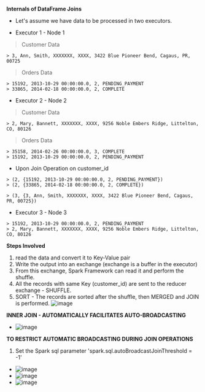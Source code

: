 **Internals of DataFrame Joins**

- Let's assume we have data to be processed in two executors.

- Executor 1 - Node 1
> Customer Data
```
> 3, Ann, Smith, XXXXXXX, XXXX, 3422 Blue Pioneer Bend, Cagaus, PR, 00725
```
> Orders Data
```
> 15192, 2013-10-29 00:00:00.0, 2, PENDING_PAYMENT
> 33865, 2014-02-18 00:00:00.0, 2, COMPLETE
```
- Executor 2 - Node 2
> Customer Data
```
> 2, Mary, Bannett, XXXXXXX, XXXX, 9256 Noble Embers Ridge, Littelton, CO, 80126
```
> Orders Data
```
> 35158, 2014-02-26 00:00:00.0, 3, COMPLETE
> 15192, 2013-10-29 00:00:00.0, 2, PENDING_PAYMENT
```
- Upon Join Operation on customer_id
```
> (2, {15192, 2013-10-29 00:00:00.0, 2, PENDING_PAYMENT})
> (2, {33865, 2014-02-18 00:00:00.0, 2, COMPLETE})

> (3, {3, Ann, Smith, XXXXXXX, XXXX, 3422 Blue Pioneer Bend, Cagaus, PR, 00725})
```
- Executor 3 - Node 3
```
> 15192, 2013-10-29 00:00:00.0, 2, PENDING_PAYMENT
> 2, Mary, Bannett, XXXXXXX, XXXX, 9256 Noble Embers Ridge, Littelton, CO, 80126
```

**Steps Involved**
1. read the data and convert it to Key-Value pair 
2. Write the output into an exchange (exchange is a buffer in the executor)
3. From this exchange, Spark Framework can read it and perform the shuffle.
4. All the records with same Key (customer_id) are sent to the reducer exchange - SHUFFLE.
5. SORT - The records are sorted after the shuffle, then MERGED and JOIN is performed.
![image](https://user-images.githubusercontent.com/39640906/120114114-97e4e300-c14b-11eb-96dd-9e44f2758478.png)

**INNER JOIN - AUTOMATICALLY FACILITATES AUTO-BROADCASTING**
- ![image](https://user-images.githubusercontent.com/39640906/120114137-c367cd80-c14b-11eb-82a6-efc975c433fd.png)

**TO RESTRICT AUTOMATIC BROADCASTING DURING JOIN OPERATIONS**
1. Set the Spark sql parameter 'spark.sql.autoBroadcastJoinThreshold = -1'
- ![image](https://user-images.githubusercontent.com/39640906/120114195-fca03d80-c14b-11eb-8a43-8d9901647995.png)
- ![image](https://user-images.githubusercontent.com/39640906/120114207-0aee5980-c14c-11eb-87c8-701c83e2ad6b.png)
- ![image](https://user-images.githubusercontent.com/39640906/120114175-eeeab800-c14b-11eb-9e81-af44cb382e93.png)




